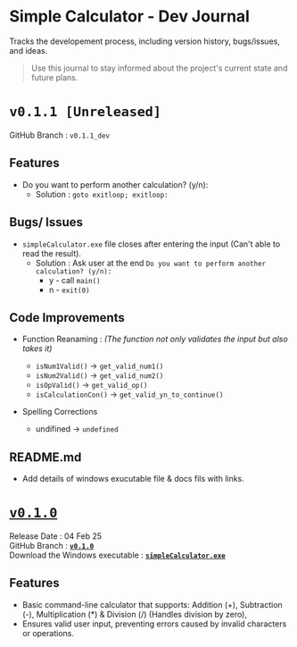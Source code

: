 # Simple Calculator - Dev Journal
Tracks the developement process, including version history, bugs/issues, and ideas.
> Use this journal to stay informed about the project's current state and future plans.


# `v0.1.1 [Unreleased]`
GitHub Branch : `v0.1.1_dev`

## Features 
- Do you want to perform another calculation? (y/n): 
    - Solution : `goto exitloop; exitloop:`

## Bugs/ Issues
+ `simpleCalculator.exe` file closes after entering the input (Can't able to read the result).
    + Solution : Ask user at the end  `Do you want to perform another calculation? (y/n): `
        + y - call `main()`
        + n - `exit(0)`

## Code Improvements
+ Function Reanaming : 
*(The function not only validates the input but also takes it)*
    + `isNum1Valid()` → `get_valid_num1()`
    + `isNum2Valid()` → `get_valid_num2()`
    + `isOpValid()` → `get_valid_op()`
    + `isCalculationCon()` → `get_valid_yn_to_continue()` 

+ Spelling Corrections
    + undifined → `undefined`

## README.md
- Add details of windows exucutable file & docs fils with links.


# [`v0.1.0`](https://github.com/pranavdharkar/simple_calculator/releases/tag/v0.1.0)
Release Date : 04 Feb 25 <br/>
GitHub Branch : **[`v0.1.0`](https://github.com/pranavdharkar/simple_calculator/tree/v0.1.0)** <br/>
Download the Windows executable : **[`simpleCalculator.exe`](https://github.com/pranavdharkar/simple_calculator/releases/download/v0.1.0/simpleCalculator.exe)**

## Features
- Basic command-line calculator that supports: Addition (+), Subtraction (-), Multiplication (*) & Division (/) (Handles division by zero),
- Ensures valid user input, preventing errors caused by invalid characters or operations.